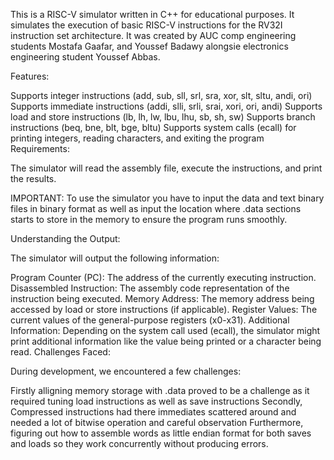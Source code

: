 This is a RISC-V simulator written in C++ for educational purposes. It simulates the execution of basic RISC-V instructions for the RV32I instruction set architecture. It was created by AUC comp engineering students Mostafa Gaafar, and Youssef Badawy alongsie electronics engineering student Youssef Abbas.

Features:

Supports integer instructions (add, sub, sll, srl, sra, xor, slt, sltu, andi, ori)
Supports immediate instructions (addi, slli, srli, srai, xori, ori, andi)
Supports load and store instructions (lb, lh, lw, lbu, lhu, sb, sh, sw)
Supports branch instructions (beq, bne, blt, bge, bltu)
Supports system calls (ecall) for printing integers, reading characters, and exiting the program
Requirements:

The simulator will read the assembly file, execute the instructions, and print the results.


IMPORTANT: To use the simulator you have to input the data and text binary files in binary format as well as input the location where .data sections starts to store in the memory to ensure the program runs smoothly.


Understanding the Output:

The simulator will output the following information:

Program Counter (PC): The address of the currently executing instruction.
Disassembled Instruction: The assembly code representation of the instruction being executed.
Memory Address: The memory address being accessed by load or store instructions (if applicable).
Register Values: The current values of the general-purpose registers (x0-x31).
Additional Information: Depending on the system call used (ecall), the simulator might print additional information like the value being printed or a character being read.
Challenges Faced:

During development, we encountered a few challenges:

Firstly alligning memory storage with .data proved to be a challenge as it required tuning load instructions as well as save instructions
Secondly, Compressed instructions had there immediates scattered around and needed a lot of bitwise operation and careful observation
Furthermore, figuring out how to assemble words as little endian format for both saves and loads so they work concurrently without producing errors.
